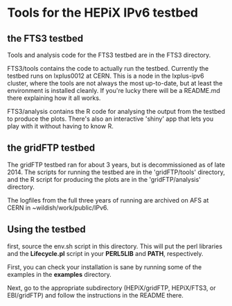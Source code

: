 # Tools for the HEPiX IPv6 testbed

## the FTS3 testbed
Tools and analysis code for the FTS3 testbed are in the FTS3 directory. 

FTS3/tools contains the code to actually run the testbed. Currently the testbed runs on lxplus0012 at CERN. This is a node in the lxplus-ipv6 cluster, where the tools are not always the most up-to-date, but at least the environment is installed cleanly. If you're lucky there will be a README.md there explaining how it all works.

FTS3/analysis contains the R code for analysing the output from the testbed to produce the plots. There's also an interactive 'shiny' app that lets you play with it without having to know R.

## the gridFTP testbed
The gridFTP testbed ran for about 3 years, but is decommissioned as of late 2014. The scripts for running the testbed are in the 'gridFTP/tools' directory, and the R script for producing the plots are in the 'gridFTP/analysis' directory.

The logfiles from the full three years of running are archived on AFS at CERN in ~wildish/work/public/IPv6.

## Using the testbed
first, source the env.sh script in this directory. This will put the perl libraries and the **Lifecycle.pl** script in your **PERL5LIB** and **PATH**, respectively.

First, you can check your installation is sane by running some of the examples in the **examples** directory.

Next, go to the appropriate subdirectory (HEPiX/gridFTP, HEPiX/FTS3, or EBI/gridFTP) and follow the instructions in the README there.